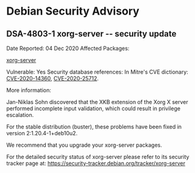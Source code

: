 
Debian Security Advisory
========================


DSA-4803-1 xorg-server -- security update
-----------------------------------------



Date Reported:
04 Dec 2020
Affected Packages:

[xorg-server](https://packages.debian.org/src:xorg-server)

Vulnerable:
Yes
Security database references:
In Mitre's CVE dictionary: [CVE-2020-14360](https://security-tracker.debian.org/tracker/CVE-2020-14360), [CVE-2020-25712](https://security-tracker.debian.org/tracker/CVE-2020-25712).  

More information:

Jan-Niklas Sohn discovered that the XKB extension of the Xorg X server
performed incomplete input validation, which could result in privilege
escalation.


For the stable distribution (buster), these problems have been fixed in
version 2:1.20.4-1+deb10u2.


We recommend that you upgrade your xorg-server packages.


For the detailed security status of xorg-server please refer to
its security tracker page at:
<https://security-tracker.debian.org/tracker/xorg-server>





